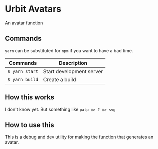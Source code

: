 # Urbit Avatars
An avatar function

## Commands
`yarn` can be substituted for `npm` if you want to have a bad time.

|Commands              | Description                                   |
| -------------------- | --------------------------------------------- |
|`$ yarn start`        | Start development server                      |
|`$ yarn build`        | Create a build                                |

## How this works
I don't know yet. But something like `patp => ? => svg`

## How to use this
This is a debug and dev utility for making the function that generates an avatar.
